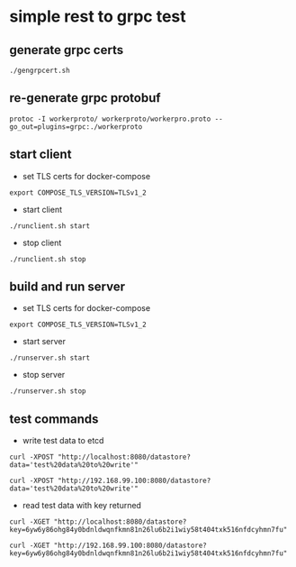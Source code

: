 # simple rest to grpc test

## generate grpc certs

```
./gengrpcert.sh
```
## re-generate grpc protobuf

```
protoc -I workerproto/ workerproto/workerpro.proto --go_out=plugins=grpc:./workerproto
```

## start client

- set TLS certs for docker-compose
```
export COMPOSE_TLS_VERSION=TLSv1_2
```

- start client
```
./runclient.sh start
```

- stop client
```
./runclient.sh stop
```

## build and run server

- set TLS certs for docker-compose
```
export COMPOSE_TLS_VERSION=TLSv1_2
```

- start server
```
./runserver.sh start
```

- stop server
```
./runserver.sh stop
```

## test commands

- write test data to etcd

```
curl -XPOST "http://localhost:8080/datastore?data='test%20data%20to%20write'"
```

```
curl -XPOST "http://192.168.99.100:8080/datastore?data='test%20data%20to%20write'"
```

- read test data with key returned

```
curl -XGET "http://localhost:8080/datastore?key=6yw6y86ohg84y0bdnldwqnfkmn81n26lu6b2i1wiy58t404txk516nfdcyhmn7fu"
```

```
curl -XGET "http://192.168.99.100:8080/datastore?key=6yw6y86ohg84y0bdnldwqnfkmn81n26lu6b2i1wiy58t404txk516nfdcyhmn7fu"
```